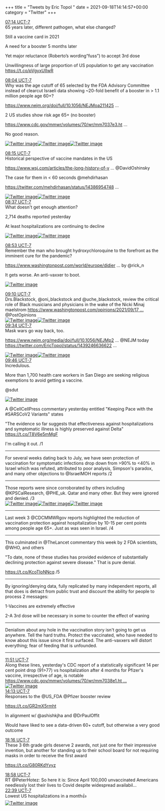 +++
title = "Tweets by Eric Topol " 
date = 2021-09-18T14:14:57+00:00
category = "Twitter"
+++
<div class="tweet"> 
<div class="profile"> 
<a href="https://twitter.com/erictopol/status/1439231474130042882" target="_blank" rel="noreferer">07:14 UCT-7</a> 
</div> 
<div class="content"> 
65 years later, different pathogen, what else changed?

Still a vaccine card in 2021 

A need for a booster 5 months later

Yet major reluctance (Roberto’s wording“fuss”) to accept 3rd dose

Unwillingness of large proportion of US population to get any vaccination https://t.co/pVgyxUIIwR</div> 
</div> 
<div class="tweet"> 
<div class="profile"> 
<a href="https://twitter.com/erictopol/status/1439243980248547332" target="_blank" rel="noreferer">08:04 UCT-7</a> 
</div> 
<div class="content"> 
Why was the age cutoff of 65 selected by the FDA Advisory Committee instead of clearcut Israeli data showing ~20-fold benefit of a booster in &gt; 1.1 million people age 60+?

<a href="https://www.nejm.org/doi/full/10.1056/NEJMoa2114255?query=featured_home" target="_blank" rel="noreferer">https://www.nejm.org/doi/full/10.1056/NEJMoa211425 ...</a> 


2 US studies show risk age 65+ (no booster)

<a href="https://www.cdc.gov/mmwr/volumes/70/wr/mm7037e3.htm?s_cid=mm7037e3_w" target="_blank" rel="noreferer">https://www.cdc.gov/mmwr/volumes/70/wr/mm7037e3.ht ...</a> 


No good reason. </div> 
<a href="/twitter/erictopol/images/E_k4qKEVkAAjOR1.jpg"  ><img src="/twitter/erictopol/images/E_k4qKEVkAAjOR1.jpg" alt="Twitter image" ></img></a><a href="/twitter/erictopol/images/E_k3I7OVcAsjItV.jpg"  ><img src="/twitter/erictopol/images/E_k3I7OVcAsjItV.jpg" alt="Twitter image" ></img></a><a href="/twitter/erictopol/images/E_k4ft-VEAUicXg.jpg"  ><img src="/twitter/erictopol/images/E_k4ft-VEAUicXg.jpg" alt="Twitter image" ></img></a></div> 
<div class="tweet"> 
<div class="profile"> 
<a href="https://twitter.com/erictopol/status/1439246636622835718" target="_blank" rel="noreferer">08:15 UCT-7</a> 
</div> 
<div class="content"> 
Historical perspective of vaccine mandates in the US

<a href="https://www.wsj.com/articles/the-long-history-of-vaccine-mandates-in-america-11631890699" target="_blank" rel="noreferer">https://www.wsj.com/articles/the-long-history-of-v ...</a> 
 @DavidOshinsky 

The case for them in &lt; 60 seconds @mehdirhasan 

<a href="https://twitter.com/mehdirhasan/status/1438695474836480002" target="_blank" rel="noreferer">https://twitter.com/mehdirhasan/status/14386954748 ...</a> 
 </div> 
<a href="/twitter/erictopol/images/E_k6fgLVgAQa8CW.jpg"  ><img src="/twitter/erictopol/images/E_k6fgLVgAQa8CW.jpg" alt="Twitter image" ></img></a><a href="/twitter/erictopol/images/E_k7IByVkAUaYNp.jpg"  ><img src="/twitter/erictopol/images/E_k7IByVkAUaYNp.jpg" alt="Twitter image" ></img></a></div> 
<div class="tweet"> 
<div class="profile"> 
<a href="https://twitter.com/erictopol/status/1439252274333708289" target="_blank" rel="noreferer">08:37 UCT-7</a> 
</div> 
<div class="content"> 
What doesn't get enough attention?

2,714 deaths reported yesterday



At least hospitalizations are continuing to decline </div> 
<a href="/twitter/erictopol/images/E_lATxVVgAMfX2O.jpg"  ><img src="/twitter/erictopol/images/E_lATxVVgAMfX2O.jpg" alt="Twitter image" ></img></a><a href="/twitter/erictopol/images/E_lAJqPVgAUi5HX.jpg"  ><img src="/twitter/erictopol/images/E_lAJqPVgAUi5HX.jpg" alt="Twitter image" ></img></a></div> 
<div class="tweet"> 
<div class="profile"> 
<a href="https://twitter.com/erictopol/status/1439256235719553027" target="_blank" rel="noreferer">08:53 UCT-7</a> 
</div> 
<div class="content"> 
Remember the man who brought hydroxychloroquine to the forefront as the imminent cure for the pandemic?

<a href="https://www.washingtonpost.com/world/europe/didier-raoult-hydroxychloroquine/2021/09/17/a56c5bd4-1574-11ec-a019-cb193b28aa73_story.html" target="_blank" rel="noreferer">https://www.washingtonpost.com/world/europe/didier ...</a> 
 by @rick_n 

It gets worse. An anti-vaxxer to boot. </div> 
<a href="/twitter/erictopol/images/E_lDhJ2UUAUn4kR.jpg"  ><img src="/twitter/erictopol/images/E_lDhJ2UUAUn4kR.jpg" alt="Twitter image" ></img></a></div> 
<div class="tweet"> 
<div class="profile"> 
<a href="https://twitter.com/erictopol/status/1439260647053664257" target="_blank" rel="noreferer">09:10 UCT-7</a> 
</div> 
<div class="content"> 
Drs.Blackstock, @oni_blackstock and @uche_blackstock, review the critical role of Black musicians and physicians in the wake of the Nicki Minaj maelstrom <a href="https://www.washingtonpost.com/opinions/2021/09/17/nicki-minaj-vaccine-tweet-covid-infertility-misinformation/" target="_blank" rel="noreferer">https://www.washingtonpost.com/opinions/2021/09/17 ...</a> 
 @PostOpinions </div> 
<a href="/twitter/erictopol/images/E_lF-q6UUAIU4vR.jpg"  ><img src="/twitter/erictopol/images/E_lF-q6UUAIU4vR.jpg" alt="Twitter image" ></img></a><a href="/twitter/erictopol/images/E_lGhq5UYA0egeg.jpg"  ><img src="/twitter/erictopol/images/E_lGhq5UYA0egeg.jpg" alt="Twitter image" ></img></a></div> 
<div class="tweet"> 
<div class="profile"> 
<a href="https://twitter.com/erictopol/status/1439266703427260417" target="_blank" rel="noreferer">09:34 UCT-7</a> 
</div> 
<div class="content"> 
Mask wars go way back, too.

<a href="https://www.nejm.org/media/doi/full/10.1056/NEJMp2112052" target="_blank" rel="noreferer">https://www.nejm.org/media/doi/full/10.1056/NEJMp2 ...</a> 
 @NEJM today  <a href="https://twitter.com/EricTopol/status/1439246636622835718" target="_blank" rel="noreferer">https://twitter.com/EricTopol/status/1439246636622 ...</a> 
</div> 
<a href="/twitter/erictopol/images/E_lNBvfVkAIPSz2.jpg"  ><img src="/twitter/erictopol/images/E_lNBvfVkAIPSz2.jpg" alt="Twitter image" ></img></a><a href="/twitter/erictopol/images/E_lNDzVVQAITyNq.jpg"  ><img src="/twitter/erictopol/images/E_lNDzVVQAITyNq.jpg" alt="Twitter image" ></img></a></div> 
<div class="tweet"> 
<div class="profile"> 
<a href="https://twitter.com/erictopol/status/1439269622767767564" target="_blank" rel="noreferer">09:46 UCT-7</a> 
</div> 
<div class="content"> 
Incredulous.

More than 1,700 health care workers in San Diego are seeking religious exemptions to avoid getting a vaccine.

@sdut </div> 
<a href="/twitter/erictopol/images/E_lPFC_UUAAqEmg.jpg"  ><img src="/twitter/erictopol/images/E_lPFC_UUAAqEmg.jpg" alt="Twitter image" ></img></a></div> 
<div class="thread"> 
<div class="thread-content"> 
A @CellCellPress commentary yesterday entitled "Keeping Pace with the #SARSCoV2 Variants" states 

"The evidence so far suggests that effectiveness against hospitalizations and symptomatic illness is highly preserved against Delta" https://t.co/T8V6e5mMgF

I'm calling it out. /1</div> 
<hr><div class="thread-content"> 
For several weeks dating back to July, we have seen protection of vaccination for symptomatic infections drop down from &gt;90% to &lt;40% in Israel which was refuted, attributed to poor analysis, Simpson's paradox, and many other objections to @IsraelMOH reports /2</div> 
<hr><div class="thread-content"> 
Those reports were since corroborated by others including @KPSCalResearch, @PHE_uk. Qatar and many other. But they were ignored and denied. /3 </div> 
<a href="/twitter/erictopol/images/E_ljYZLUYAAqP0X.jpg"  ><img src="/twitter/erictopol/images/E_ljYZLUYAAqP0X.jpg" alt="Twitter image" ></img></a><a href="/twitter/erictopol/images/E_ljaeSUUAIiZIY.jpg"  ><img src="/twitter/erictopol/images/E_ljaeSUUAIiZIY.jpg" alt="Twitter image" ></img></a><a href="/twitter/erictopol/images/E_lj7UmUcAAkw7m.jpg"  ><img src="/twitter/erictopol/images/E_lj7UmUcAAkw7m.jpg" alt="Twitter image" ></img></a><hr><div class="thread-content"> 
Last week 3 @CDCMMWRgov reports highlighted the reduction of vaccination protection against hospitalization by 10-15 per cent points among people age 65+. Just as was seen in Israel. /4</div> 
<hr><div class="thread-content"> 
This culminated in @TheLancet commentary this week by 2 FDA scientists, @WHO, and others

"To date, none of these studies has provided evidence of substantially declining protection against severe disease." That is pure denial. 

https://t.co/KcoTIoNNcq /5</div> 
<hr><div class="thread-content"> 
By ignoring/denying data, fully replicated by many independent reports, all that does is detract from public trust and discount the ability for people to process 2 messages: 

1-Vaccines are extremely effective

2-A 3rd dose will be necessary in some to counter the effect of waning</div> 
<hr><div class="thread-content"> 
Denialism about any hole in the vaccination story isn't going to get us anywhere. Tell the hard truths. Protect the vaccinated, who have needed to know about this issue since it first surfaced. The anti-vaxxers will distort everything; fear of feeding that is unfounded.</div> 
<hr><div class="profile"> 
<a href="https://twitter.com/erictopol/status/1439300993645092866" target="_blank" rel="noreferer">11:51 UCT-7</a> 
</div> 
<div class="content"> 
Along these lines, yesterday's CDC report of a statistically significant 14 per cent point drop (91&gt;77) vs hospitalization after 4 months for Pfizer's vaccine, irrespective of age, is notable <a href="https://www.cdc.gov/mmwr/volumes/70/wr/mm7038e1.htm?s_cid=mm7038e1_w" target="_blank" rel="noreferer">https://www.cdc.gov/mmwr/volumes/70/wr/mm7038e1.ht ...</a> 
 </div> 
<a href="/twitter/erictopol/images/E_lsDNAVUAEhzHT.jpg"  ><img src="/twitter/erictopol/images/E_lsDNAVUAEhzHT.jpg" alt="Twitter image" ></img></a></div> 
<div class="tweet"> 
<div class="profile"> 
<a href="https://twitter.com/erictopol/status/1439336871977312257" target="_blank" rel="noreferer">14:13 UCT-7</a> 
</div> 
<div class="content"> 
Responses to the @US_FDA @Pfizer booster review

https://t.co/GR2mX5rmht

In alignment w/ @ashishkjha and @DrPaulOffit 

Would have liked to see a data-driven 60+ cutoff, but otherwise a very good outcome</div> 
</div> 
<div class="tweet"> 
<div class="profile"> 
<a href="https://twitter.com/erictopol/status/1439398078780375042" target="_blank" rel="noreferer">18:16 UCT-7</a> 
</div> 
<div class="content"> 
These 3 6th grade girls deserve 2 awards, not just one for their impressive invention, but another for standing up to their school board for not requiring masks in order  to receive the first award 

https://t.co/G80RKdYvyz</div> 
</div> 
<div class="tweet"> 
<div class="profile"> 
<a href="https://twitter.com/erictopol/status/1439408627534598149" target="_blank" rel="noreferer">18:58 UCT-7</a> 
</div> 
<div class="content"> 
RT @PeterHotez: So here it is: Since April 100,000 unvaccinated Americans needlessly lost their lives to Covid despite widespread availabil…</div> 
</div> 
<div class="tweet"> 
<div class="profile"> 
<a href="https://twitter.com/erictopol/status/1439464229782781958" target="_blank" rel="noreferer">22:39 UCT-7</a> 
</div> 
<div class="content"> 
Lowest US hospitalizations in a month👍 </div> 
<a href="/twitter/erictopol/images/E_oA6QRVQAMi6vq.jpg"  ><img src="/twitter/erictopol/images/E_oA6QRVQAMi6vq.jpg" alt="Twitter image" ></img></a></div> 


